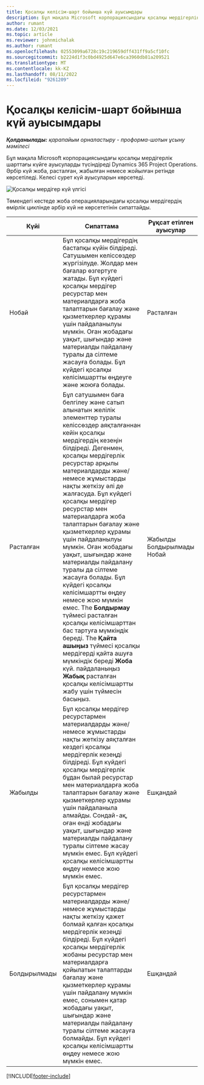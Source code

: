 ```yaml
---
title: Қосалқы келісім-шарт бойынша күй ауысымдары
description: Бұл мақала Microsoft корпорациясындағы қосалқы мердігерлік шарттағы күйге ауысуларды түсіндіреді Dynamics 365 Project Operations қосалқы мердігерлік шарт құрылады, орындалады және жабылады.
author: rumant
ms.date: 12/03/2021
ms.topic: article
ms.reviewer: johnmichalak
ms.author: rumant
ms.openlocfilehash: 02553099a6728c19c219659dff431ff9a5cf10fc
ms.sourcegitcommit: b2224d1f3c0bd4925d647e6ca3960db81a209521
ms.translationtype: MT
ms.contentlocale: kk-KZ
ms.lasthandoff: 08/11/2022
ms.locfileid: "9261209"
---
```

# <a name="state-transitions-on-a-subcontract"></a>Қосалқы келісім-шарт бойынша күй ауысымдары 

_**Қолданылады:** қарапайым орналастыру - проформа-шотын ұсыну мәмілесі_

Бұл мақала Microsoft корпорациясындағы қосалқы мердігерлік шарттағы күйге ауысуларды түсіндіреді Dynamics 365 Project Operations. Әрбір күй жоба, расталған, жабылған немесе жойылған ретінде көрсетіледі. Келесі сурет күй ауысуларын көрсетеді.

![Қосалқы мердігер күй үлгісі](../media/SubconStates.png)  

Төмендегі кестеде жоба операцияларындағы қосалқы мердігердің өмірлік циклінде әрбір күй не көрсететінін сипаттайды.

| Күйі | Сипаттама | Рұқсат етілген ауысулар |
| --- | --- | --- |
| Нобай | Бұл қосалқы мердігердің бастапқы күйін білдіреді. Сатушымен келіссөздер жүргізілуде. Жолдар мен бағалар өзгертуге жатады. Бұл күйдегі қосалқы мердігер ресурстар мен материалдарға жоба талаптарын бағалау және қызметкерлер құрамы үшін пайдаланылуы мүмкін. Оған жобадағы уақыт, шығындар және материалды пайдалану туралы да сілтеме жасауға болады. Бұл күйдегі қосалқы келісімшартты өңдеуге және жоюға болады. | Расталған |
| Расталған | Бұл сатушымен баға белгілеу және сатып алынатын желілік элементтер туралы келіссөздер аяқталғаннан кейін қосалқы мердігердің кезеңін білдіреді. Дегенмен, қосалқы мердігерлік ресурстар арқылы материалдарды және/немесе жұмыстарды нақты жеткізу әлі де жалғасуда. Бұл күйдегі қосалқы мердігер ресурстар мен материалдарға жоба талаптарын бағалау және қызметкерлер құрамы үшін пайдаланылуы мүмкін. Оған жобадағы уақыт, шығындар және материалды пайдалану туралы да сілтеме жасауға болады. Бұл күйдегі қосалқы келісімшартты өңдеу немесе жою мүмкін емес. The **Болдырмау** түймесі расталған қосалқы келісімшарттан бас тартуға мүмкіндік береді. The **Қайта ашыңыз** түймесі қосалқы мердігерді қайта ашуға мүмкіндік береді **Жоба** күй. пайдаланыңыз **Жабық** расталған қосалқы келісімшартты жабу үшін түймесін басыңыз. | Жабылды <br> Болдырылмады <br> Нобай |
| Жабылды | Бұл қосалқы мердігер ресурстармен материалдарды және/немесе жұмыстарды нақты жеткізу аяқталған кездегі қосалқы мердігерлік кезеңді білдіреді. Бұл күйдегі қосалқы мердігерлік бұдан былай ресурстар мен материалдарға жоба талаптарын бағалау және қызметкерлер құрамы үшін пайдаланыла алмайды. Сондай-ақ, оған енді жобадағы уақыт, шығындар және материалды пайдалану туралы сілтеме жасау мүмкін емес. Бұл күйдегі қосалқы келісімшартты өңдеу немесе жою мүмкін емес. | Ешқандай |
| Болдырылмады | Бұл қосалқы мердігер ресурстармен материалдарды және/немесе жұмыстарды нақты жеткізу қажет болмай қалған қосалқы мердігерлік кезеңді білдіреді. Бұл күйдегі қосалқы мердігерлік жобаны ресурстар мен материалдарға қойылатын талаптарды бағалау және қызметкерлер құрамы үшін пайдалану мүмкін емес, сонымен қатар жобадағы уақыт, шығындар және материалды пайдалану туралы сілтеме жасауға болмайды. Бұл күйдегі қосалқы келісімшартты өңдеу немесе жою мүмкін емес. | Ешқандай |


[!INCLUDE[footer-include](../../includes/footer-banner.md)]
